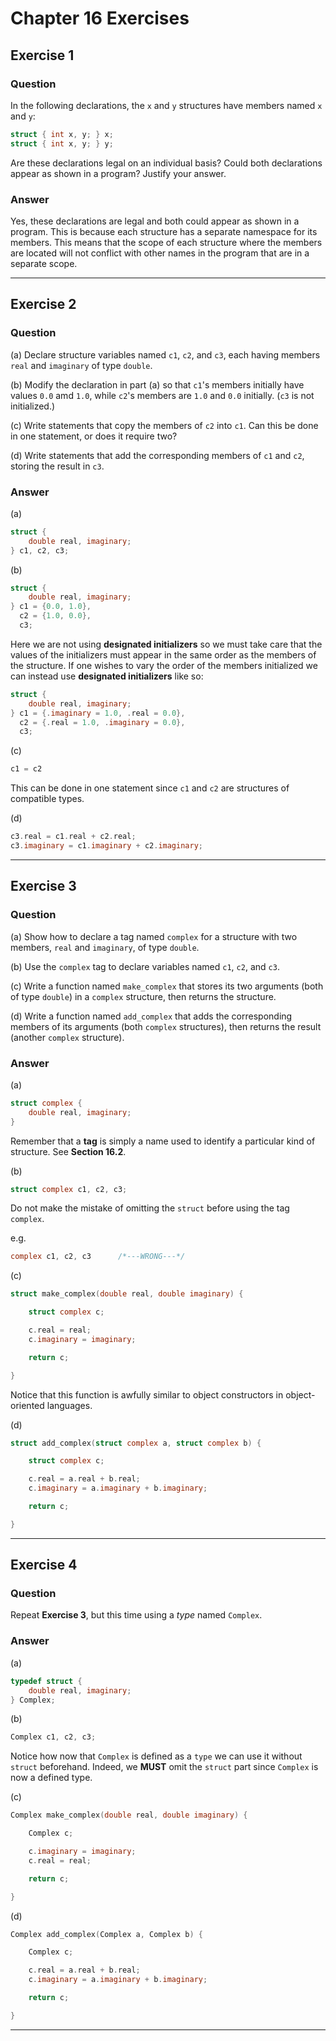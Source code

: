 # Chapter 16 Exercises #

## Exercise 1 ##

### **Question** ##

In the following declarations, the `x` and `y` structures have members named `x` and `y`:

```C
struct { int x, y; } x;
struct { int x, y; } y;
```
Are these declarations legal on an individual basis? Could both declarations appear as shown in a program? Justify your answer.

### **Answer**  ###

Yes, these declarations are legal and both could appear as shown in a program. This is because each structure has a separate namespace for its members. This means that the scope of each structure where the members are located will not conflict with other names in the program that are in a separate scope.

---

## Exercise 2 ##

### **Question** ##

(a) Declare structure variables named `c1`, `c2`, and `c3`, each having members `real` and `imaginary` of type `double`.

(b) Modify the declaration in part (a) so that `c1`'s members initially have values `0.0` amd `1.0`, while `c2`'s members are `1.0` and `0.0` initially. (`c3` is not initialized.)

(c) Write statements that copy the members of `c2` into `c1`. Can this be done in one statement, or does it require two?

(d) Write statements that add the corresponding members of `c1` and `c2`, storing the result in `c3`.

### **Answer**  ###

(a)

```C
struct {
    double real, imaginary;
} c1, c2, c3;
```
(b)

```C
struct {
    double real, imaginary;
} c1 = {0.0, 1.0}, 
  c2 = {1.0, 0.0},
  c3;
```
Here we are not using **designated initializers** so we must take care that the values of the initializers must appear in the same order as the members of the structure. If one wishes to vary the order of the members initialized we can instead use **designated initializers** like so:

```C
struct {
    double real, imaginary;
} c1 = {.imaginary = 1.0, .real = 0.0},
  c2 = {.real = 1.0, .imaginary = 0.0},
  c3;
```

(c)

```C
c1 = c2
```
This can be done in one statement since `c1` and `c2` are structures of compatible types.

(d)

```C
c3.real = c1.real + c2.real;
c3.imaginary = c1.imaginary + c2.imaginary;
```

---

## Exercise 3 ##

### **Question** ##

(a) Show how to declare a tag named `complex` for a structure with two members, `real` and `imaginary`, of type `double`.

(b) Use the `complex` tag to declare variables named `c1`, `c2`, and `c3`.

(c) Write a function named `make_complex` that stores its two arguments (both of type `double`) in a `complex` structure, then returns the structure.

(d) Write a function named `add_complex` that adds the corresponding members of its arguments (both `complex` structures), then returns the result (another `complex` structure).

### **Answer**  ###

(a)

```C
struct complex {
    double real, imaginary;
}
```
Remember that a **tag** is simply a name used to identify a particular kind of structure. See **Section 16.2**.

(b)

```C
struct complex c1, c2, c3;
```
Do not make the mistake of omitting the `struct` before using the tag `complex`.

e.g. 
```C
complex c1, c2, c3      /*---WRONG---*/
```
(c)

```C
struct make_complex(double real, double imaginary) {

    struct complex c;

    c.real = real;
    c.imaginary = imaginary;

    return c;

}
```
Notice that this function is awfully similar to object constructors in object-oriented languages.

(d)

```C
struct add_complex(struct complex a, struct complex b) {

    struct complex c;

    c.real = a.real + b.real;
    c.imaginary = a.imaginary + b.imaginary;

    return c;

}
```

---

## Exercise 4 ##

### **Question** ##

Repeat **Exercise 3**, but this time using a *type* named `Complex`.

### **Answer**  ###

(a)

```C
typedef struct {
    double real, imaginary;
} Complex;
```
(b)

```C
Complex c1, c2, c3;
```
Notice how now that `Complex` is defined as a `type` we can use it without `struct` beforehand. Indeed, we **MUST** omit the `struct` part since `Complex` is now a defined type. 

(c)

```C
Complex make_complex(double real, double imaginary) {

    Complex c;

    c.imaginary = imaginary;
    c.real = real;

    return c;

}
```

(d)

```C
Complex add_complex(Complex a, Complex b) {

    Complex c;

    c.real = a.real + b.real;
    c.imaginary = a.imaginary + b.imaginary;

    return c;

}
```

---